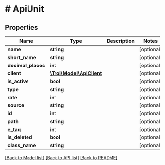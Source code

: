 # # ApiUnit

## Properties

Name | Type | Description | Notes
------------ | ------------- | ------------- | -------------
**name** | **string** |  | [optional]
**short_name** | **string** |  | [optional]
**decimal_places** | **int** |  | [optional]
**client** | [**\Troi\Model\ApiClient**](ApiClient.md) |  | [optional]
**is_active** | **bool** |  | [optional]
**type** | **string** |  | [optional]
**rate** | **int** |  | [optional]
**source** | **string** |  | [optional]
**id** | **int** |  | [optional]
**path** | **string** |  | [optional]
**e_tag** | **int** |  | [optional]
**is_deleted** | **bool** |  | [optional]
**class_name** | **string** |  | [optional]

[[Back to Model list]](../../README.md#models) [[Back to API list]](../../README.md#endpoints) [[Back to README]](../../README.md)
